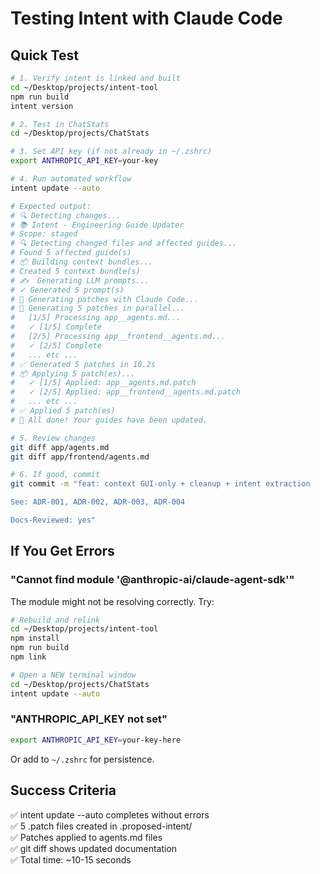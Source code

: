 # Testing Intent with Claude Code

## Quick Test

```bash
# 1. Verify intent is linked and built
cd ~/Desktop/projects/intent-tool
npm run build
intent version

# 2. Test in ChatStats
cd ~/Desktop/projects/ChatStats

# 3. Set API key (if not already in ~/.zshrc)
export ANTHROPIC_API_KEY=your-key

# 4. Run automated workflow
intent update --auto

# Expected output:
# 🔍 Detecting changes...
# 📚 Intent - Engineering Guide Updater
# Scope: staged
# 🔍 Detecting changed files and affected guides...
# Found 5 affected guide(s)
# 📦 Building context bundles...
# Created 5 context bundle(s)
# ✍️  Generating LLM prompts...
# ✓ Generated 5 prompt(s)
# 🤖 Generating patches with Claude Code...
# 🔄 Generating 5 patches in parallel...
#   [1/5] Processing app__agents.md...
#   ✓ [1/5] Complete
#   [2/5] Processing app__frontend__agents.md...
#   ✓ [2/5] Complete
#   ... etc ...
# ✅ Generated 5 patches in 10.2s
# 📦 Applying 5 patch(es)...
#   ✓ [1/5] Applied: app__agents.md.patch
#   ✓ [2/5] Applied: app__frontend__agents.md.patch
#   ... etc ...
# ✅ Applied 5 patch(es)
# 🎉 All done! Your guides have been updated.

# 5. Review changes
git diff app/agents.md
git diff app/frontend/agents.md

# 6. If good, commit
git commit -m "feat: context GUI-only + cleanup + intent extraction

See: ADR-001, ADR-002, ADR-003, ADR-004

Docs-Reviewed: yes"
```

## If You Get Errors

### "Cannot find module '@anthropic-ai/claude-agent-sdk'"

The module might not be resolving correctly. Try:

```bash
# Rebuild and relink
cd ~/Desktop/projects/intent-tool
npm install
npm run build
npm link

# Open a NEW terminal window
cd ~/Desktop/projects/ChatStats
intent update --auto
```

### "ANTHROPIC_API_KEY not set"

```bash
export ANTHROPIC_API_KEY=your-key-here
```

Or add to `~/.zshrc` for persistence.

## Success Criteria

✅ intent update --auto completes without errors  
✅ 5 .patch files created in .proposed-intent/  
✅ Patches applied to agents.md files  
✅ git diff shows updated documentation  
✅ Total time: ~10-15 seconds

